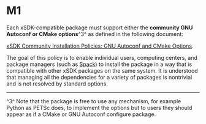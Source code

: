 # M1

Each xSDK-compatible package must support either the **community GNU Autoconf or
CMake options**^3^ as defined in the following document:

[xSDK Community Installation Policies: GNU Autoconf and CMake
Options](./community-installation-policies.md).

The goal of this policy is to enable individual users, computing centers, and
package managers (such as [Spack](https://spack.io/)) to install the package in
a way that is compatible with other xSDK packages on the same system. It is
understood that managing all the dependencies for a variety of packages is
nontrivial and is not resolved by standard options.

-----

^3^ Note that the package is free to use any mechanism, for example Python as
PETSc does, to implement the options but to users they should appear as if a
CMake or GNU Autoconf configure package.
